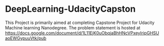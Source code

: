 # DeepLearning-UdacityCapston

This Project is primarily aimed at completing Capstone Project for Udacity Machine learning Nanodegree. 
The problem statement is hosted at https://docs.google.com/document/d/1L11EjK0uObqjaBhHNcVPxeyIripGHSUaoEWGypuuVtk/pub

